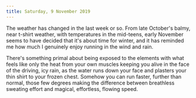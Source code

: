 ```yaml
---
title: Saturday, 9 November 2019
---
```

The weather has changed in the last week or so. From late October's balmy, near t-shirt weather, with temperatures in the mid-teens, early November seems to have decided that it's about time for winter, and it has reminded me how much I genuinely enjoy running in the wind and rain.

There's something primal about being exposed to the elements with what feels like only the heat from your own muscles keeping you alive in the face of the driving, icy rain, as the water runs down your face and plasters your thin shirt to your frozen chest. Somehow you can run faster, further than normal, those few degrees making the difference between breathless sweating effort and magical, effortless, flowing speed.

